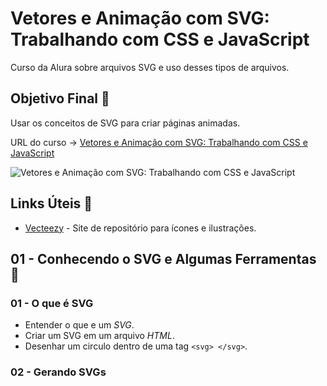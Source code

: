 # Vetores e Animação com SVG: Trabalhando com CSS e JavaScript

Curso da Alura sobre arquivos SVG e uso desses tipos de arquivos.

## Objetivo Final &#x1F3AF;

Usar os conceitos de SVG para criar páginas animadas.

URL do curso -> [Vetores e Animação com SVG: Trabalhando com CSS e JavaScript](https://cursos.alura.com.br/course/svg-css-animacao)

![Vetores e Animação com SVG: Trabalhando com CSS e JavaScript](https://www.alura.com.br/assets/api/share/curso-svg-css-animacao.png)

## Links Úteis &#x1F517;
* [Vecteezy](https://www.vecteezy.com/) - Site de repositório para ícones e ilustrações.

## 01 - Conhecendo o SVG e Algumas Ferramentas &#x1F516;

### 01 - O que é SVG
* Entender o que e um *SVG*.
* Criar um SVG em um arquivo *HTML*.
* Desenhar um circulo dentro de uma tag `<svg> </svg>`.

### 02 - Gerando SVGs